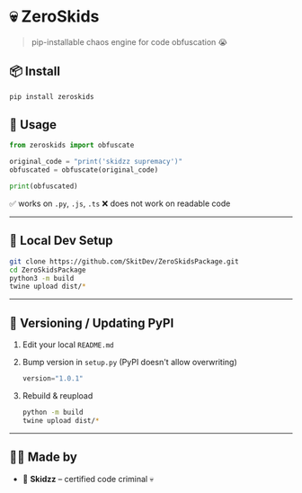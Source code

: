 # 💀 ZeroSkids

> pip-installable chaos engine for code obfuscation 😭

## 📦 Install

```bash
pip install zeroskids
```

## 🔧 Usage

```python
from zeroskids import obfuscate

original_code = "print('skidzz supremacy')"
obfuscated = obfuscate(original_code)

print(obfuscated)
```

✅ works on `.py`, `.js`, `.ts`
❌ does not work on readable code

---

## 💠 Local Dev Setup

```bash
git clone https://github.com/SkitDev/ZeroSkidsPackage.git
cd ZeroSkidsPackage
python3 -m build
twine upload dist/*
```

---

## 🔄 Versioning / Updating PyPI

1. Edit your local `README.md`
2. Bump version in `setup.py` (PyPI doesn't allow overwriting)

   ```py
   version="1.0.1"
   ```
3. Rebuild & reupload

   ```bash
   python -m build
   twine upload dist/*
   ```

---

## 🧙‍♀️ Made by

* 👑 **Skidzz** – certified code criminal 💀
